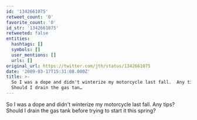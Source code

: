 ```yaml
---
id: '1342661075'
retweet_count: '0'
favorite_count: '0'
id_str: '1342661075'
retweeted: false
entities:
  hashtags: []
  symbols: []
  user_mentions: []
  urls: []
original_url: https://twitter.com/jth/status/1342661075
date: '2009-03-17T15:31:08.000Z'
title: >-
  So I was a dope and didn't winterize my motorcycle last fall.  Any tips? 
  Should I drain the gas tan…
---
```


So I was a dope and didn't winterize my motorcycle last fall.  Any tips?  Should I drain the gas tank before trying to start it this spring?
